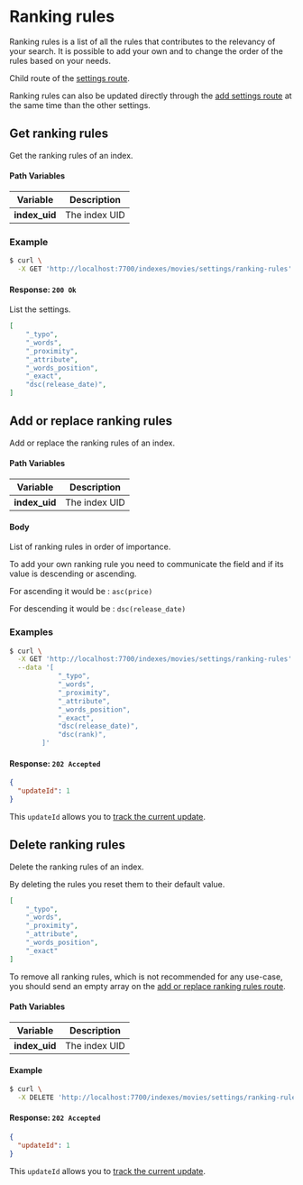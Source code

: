 # Ranking rules

Ranking rules is a list of all the rules that contributes to the relevancy of your search. It is possible to add your own and to change the order of the rules based on your needs.

Child route of the [settings route](/references/settings.md).

Ranking rules can also be updated directly through the [add settings route](/references/settings.md#add-settings) at the same time than the other settings.

## Get ranking rules

<RouteHighlighter method="GET" route="/indexes/:index_uid/settings/ranking-rules" />

Get the ranking rules of an index.

#### Path Variables

| Variable          | Description           |
|-------------------|-----------------------|
| **index_uid**         | The index UID |

### Example

```bash
$ curl \
  -X GET 'http://localhost:7700/indexes/movies/settings/ranking-rules'
```

#### Response: `200 Ok`

List the settings.

```json
[
    "_typo",
    "_words",
    "_proximity",
    "_attribute",
    "_words_position",
    "_exact",
    "dsc(release_date)",
]
```

## Add or replace ranking rules

<RouteHighlighter method="POST" route="/indexes/:index_uid/settings/ranking-rules" />

Add or replace the ranking rules of an index.

#### Path Variables

| Variable          | Description           |
|-------------------|-----------------------|
| **index_uid**         | The index UID |

#### Body

List of ranking rules in order of importance.

To add your own ranking rule you need to communicate the field and if its value is descending or ascending.

For ascending it would be : `asc(price)`

For descending it would be : `dsc(release_date)`

### Examples

```bash
$ curl \
  -X GET 'http://localhost:7700/indexes/movies/settings/ranking-rules' \
  --data '[
            "_typo",
            "_words",
            "_proximity",
            "_attribute",
            "_words_position",
            "_exact",
            "dsc(release_date)",
            "dsc(rank)",
        ]'
```

#### Response: `202 Accepted`

```json
{
  "updateId": 1
}
```
This `updateId` allows you to [track the current update](/references/updates.md).

## Delete ranking rules

<RouteHighlighter method="DELETE" route="/indexes/:index_uid/settings/ranking-rules"/>

Delete the ranking rules of an index.

By deleting the rules you reset them to their default value.

```json
[
    "_typo",
    "_words",
    "_proximity",
    "_attribute",
    "_words_position",
    "_exact"
]
```
To remove all ranking rules, which is not recommended for any use-case, you should send an empty array on the [add or replace ranking rules route](/references/ranking_rules.md#add-or-replace-ranking-rules).

#### Path Variables

| Variable          | Description           |
|-------------------|-----------------------|
| **index_uid**         | The index UID |

#### Example
```bash
$ curl \
  -X DELETE 'http://localhost:7700/indexes/movies/settings/ranking-rules'
```

#### Response: `202 Accepted`

```json
{
  "updateId": 1
}
```
This `updateId` allows you to [track the current update](/references/updates.md).
